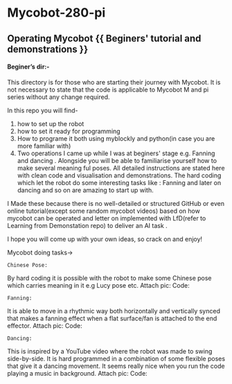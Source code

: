 # Mycobot-280-pi
## Operating Mycobot {{ Beginers' tutorial and demonstrations }}

#### Beginer’s dir:-

This directory is for those who are starting their journey with Mycobot. It is not necessary to state that the code is applicable to Mycobot M and pi series without any change required.
 
In this repo you will find-
1. how to set up the robot
2. how to set it ready for programming
3. How to programe it both using myblockly and python(in case you are more familiar with)
4. Two operations I came up while I was at beginers' stage e.g. Fanning and dancing . Alongside you will be able to familiarise yourself how to make several meaning ful poses.
All detailed instructions are stated here with clean code and visualisation and demonstrations. The hard coding which let the robot do some interesting tasks like : Fanning and later on dancing and so on are amazing to start up with. 

I Made these because there is no well-detailed or structured GitHub or even online tutorial(except some random mycobot videos) based on how mycobot can be operated and letter on implemented with LfD(refer to Learning from Demonstation repo) to deliver an AI task .

I hope you will come up with your own ideas, so crack on and enjoy!

Mycobot doing tasks->
	
	Chinese Pose:
By hard coding it is possible with the robot to make some Chinese pose which carries meaning in it e.g Lucy pose etc.
Attach pic:
Code:
	
	Fanning:
It is able to move in a rhythmic way both horizontally and vertically synced that makes a fanning effect when a flat surface/fan is attached to the end effector. 
Attach pic:
Code:
	
	Dancing:
This is inspired by a YouTube video where the robot was made to swing side-by-side. It is hard programmed in a combination of some flexible poses that give it a dancing movement. It seems really nice when you run the code playing a music in background.
Attach pic:
Code:
